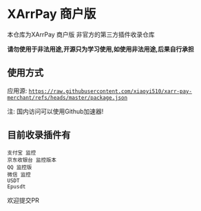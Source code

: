 # XArrPay 商户版

本仓库为XArrPay 商户版 非官方的第三方插件收录仓库

**请勿使用于非法用途,开源只为学习使用,如使用非法用途,后果自行承担**


## 使用方式
应用源: [`https://raw.githubusercontent.com/xiaoyi510/xarr-pay-merchant/refs/heads/master/package.json`](https://raw.githubusercontent.com/xiaoyi510/xarr-pay-merchant/refs/heads/master/package.json)

注: 国内访问可以使用Github加速器!

## 目前收录插件有
```
支付宝 监控
京东收银台 监控版本
QQ 监控版
微信 监控
USDT 
Epusdt
```

欢迎提交PR
